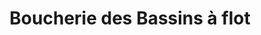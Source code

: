 ---
title: "Boucherie des Bassins à flot"
url: /bordeaux/boucherie-des-bassins-a-flot/
shop: boucherie
---